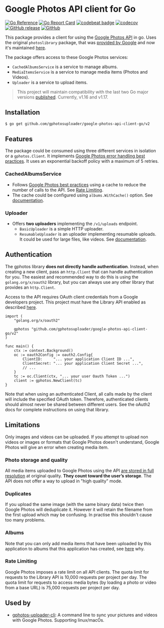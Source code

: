 # Google Photos API client for Go
[![Go Reference](https://pkg.go.dev/badge/github.com/gphotosuploader/google-photos-api-client-go/v2.svg)](https://pkg.go.dev/github.com/gphotosuploader/google-photos-api-client-go/v2)
[![Go Report Card](https://goreportcard.com/badge/github.com/gphotosuploader/google-photos-api-client-go)](https://goreportcard.com/report/github.com/gphotosuploader/google-photos-api-client-go)
[![codebeat badge](https://codebeat.co/badges/c0ab08dd-11b3-406e-bbcc-b9d4a90aedf6)](https://codebeat.co/projects/github-com-gphotosuploader-google-photos-api-client-go-main)
[![codecov](https://codecov.io/gh/gphotosuploader/google-photos-api-client-go/branch/main/graph/badge.svg)](https://codecov.io/gh/gphotosuploader/google-photos-api-client-go)
[![GitHub release](https://img.shields.io/github/release/gphotosuploader/google-photos-api-client-go.svg)](https://github.com/gphotosuploader/google-photos-api-client-go/releases/latest)
[![GitHub](https://img.shields.io/github/license/gphotosuploader/google-photos-api-client-go.svg)](LICENSE)

[iDocumentation]: https://pkg.go.dev/github.com/gphotosuploader/google-photos-api-client-go/v2

This package provides a client for using the [Google Photos API](https://developers.google.com/photos) in go. Uses the original `photoslibrary` package, that was [provided by Google](https://code-review.googlesource.com/c/google-api-go-client/+/39951) and now it's maintained [here](https://github.com/gphotosuploader/googlemirror). 

The package offers access to these Google Photos services:
* `CachedAlbumsService` is a service to manage albums.
* `MediaItemsService` is a service to manage media items (Photos and Videos).
* `Uploader` is a service to upload items.

> This project will maintain compatibility with the last two Go major versions [published](https://golang.org/doc/devel/release.html). Currently, v1.16 and v1.17.

## Installation

```bash
$ go get github.com/gphotosuploader/google-photos-api-client-go/v2
```

## Features

The package could be consumed using three different services in isolation or a `gphotos.Client`. It implements [Google Photos error handling best practices](https://developers.google.com/photos/library/guides/best-practices#error-handling). It uses an exponential backoff policy with a maximum of 5 retries.

### CachedAlbumsService

* Follows [Google Photos best practices](https://developers.google.com/photos/library/guides/best-practices#caching) using a cache to reduce the number of calls to the API. See [Rate Limiting](#rate-limiting). 
* The cache could be configured using `albums.WithCache()` option. See [documentation][iDocumentation].

### Uploader

* Offers **two uploaders** implementing the `/v1/uploads` endpoint.
  * `BasicUploader` is a simple HTTP uploader.
  * `ResumableUploader` is an uploader implementing resumable uploads. It could be used for large files, like videos. See [documentation][iDocumentation].


## Authentication
The gphotos library **does not directly handle authentication**. Instead, when creating a new client, pass an `http.Client` that can handle authentication for you. The easiest and recommended way to do this is using the `golang.org/x/oauth2` library, but you can always use any other library that provides an `http.Client`.

Access to the API requires OAuth client credentials from a Google developers project. This project must have the Library API enabled as described [here](https://developers.google.com/photos/library/guides/get-started).

```
import (
    "golang.org/x/oauth2"

    gphotos "github.com/gphotosuploader/google-photos-api-client-go/v2"
)

func main() {
    ctx := context.Background()
    oc := oauth2Config := oauth2.Config{
        ClientID:     "... your application Client ID ...",
        ClientSecret: "... your application Client Secret ...",
        // ...
    }
    tc := oc.Client(ctx, "... your user Oauth Token ...")
    client := gphotos.NewClient(tc)
}
```

Note that when using an authenticated Client, all calls made by the client will include the specified OAuth token. Therefore, authenticated clients should almost never be shared between different users. See the oAuth2 docs for complete instructions on using that library.

## Limitations
Only images and videos can be uploaded. If you attempt to upload non videos or images or formats that Google Photos doesn't understand, Google Photos will give an error when creating media item.

### Photo storage and quality
All media items uploaded to Google Photos using the API [are stored in full resolution](https://support.google.com/photos/answer/6220791) at original quality. **They count toward the user’s storage**. The API does not offer a way to upload in "high quality" mode.

### Duplicates
If you upload the same image (with the same binary data) twice then Google Photos will deduplicate it. However it will retain the filename from the first upload which may be confusing. In practise this shouldn't cause too many problems.

### Albums
Note that you can only add media items that have been uploaded by this application to albums that this application has created, see [here](https://developers.google.com/photos/library/guides/manage-albums#adding-items-to-album) why.

### Rate Limiting
Google Photos imposes a rate limit on all API clients. The quota limit for requests to the Library API is 10,000 requests per project per day. The quota limit for requests to access media bytes (by loading a photo or video from a base URL) is 75,000 requests per project per day.

## Used by

* [gphotos-uploader-cli](https://github.com/gphotosuploader/gphotos-uploader-cli): A command line to sync your pictures and videos with Google Photos. Supporting linux/macOs.